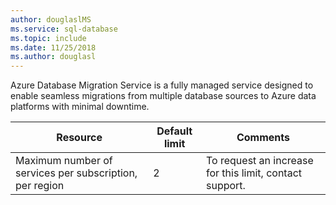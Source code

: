 ```yaml
---
author: douglaslMS
ms.service: sql-database
ms.topic: include
ms.date: 11/25/2018
ms.author: douglasl
---
```

Azure Database Migration Service is a fully managed service designed to enable seamless migrations from multiple database sources to Azure data platforms with minimal downtime.

| **Resource** | **Default limit** | **Comments** |
| --- | --- | --- |
| Maximum number of services per subscription, per region |2 | To request an increase for this limit, contact support. |
